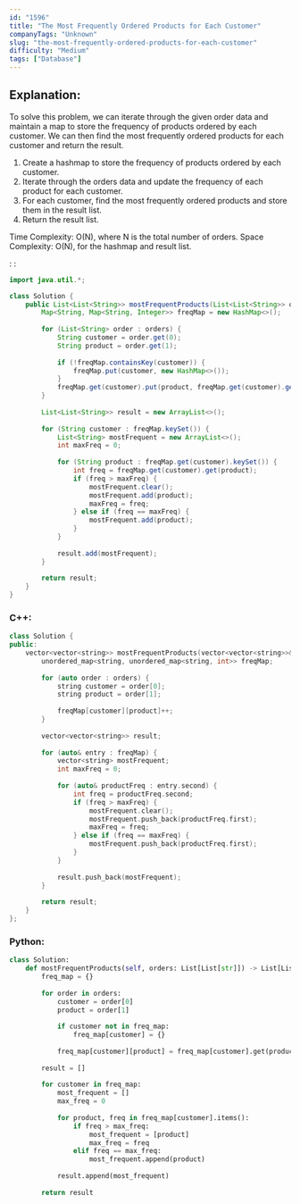 ```yaml
---
id: "1596"
title: "The Most Frequently Ordered Products for Each Customer"
companyTags: "Unknown"
slug: "the-most-frequently-ordered-products-for-each-customer"
difficulty: "Medium"
tags: ["Database"]
---
```


## Explanation:
To solve this problem, we can iterate through the given order data and maintain a map to store the frequency of products ordered by each customer. We can then find the most frequently ordered products for each customer and return the result.

1. Create a hashmap to store the frequency of products ordered by each customer.
2. Iterate through the orders data and update the frequency of each product for each customer.
3. For each customer, find the most frequently ordered products and store them in the result list.
4. Return the result list.

Time Complexity: O(N), where N is the total number of orders.
Space Complexity: O(N), for the hashmap and result list.

:
:
```java
import java.util.*;

class Solution {
    public List<List<String>> mostFrequentProducts(List<List<String>> orders) {
        Map<String, Map<String, Integer>> freqMap = new HashMap<>();
        
        for (List<String> order : orders) {
            String customer = order.get(0);
            String product = order.get(1);
            
            if (!freqMap.containsKey(customer)) {
                freqMap.put(customer, new HashMap<>());
            }
            freqMap.get(customer).put(product, freqMap.get(customer).getOrDefault(product, 0) + 1);
        }
        
        List<List<String>> result = new ArrayList<>();
        
        for (String customer : freqMap.keySet()) {
            List<String> mostFrequent = new ArrayList<>();
            int maxFreq = 0;
            
            for (String product : freqMap.get(customer).keySet()) {
                int freq = freqMap.get(customer).get(product);
                if (freq > maxFreq) {
                    mostFrequent.clear();
                    mostFrequent.add(product);
                    maxFreq = freq;
                } else if (freq == maxFreq) {
                    mostFrequent.add(product);
                }
            }
            
            result.add(mostFrequent);
        }
        
        return result;
    }
}
```

### C++:
```cpp
class Solution {
public:
    vector<vector<string>> mostFrequentProducts(vector<vector<string>>& orders) {
        unordered_map<string, unordered_map<string, int>> freqMap;
        
        for (auto order : orders) {
            string customer = order[0];
            string product = order[1];
            
            freqMap[customer][product]++;
        }
        
        vector<vector<string>> result;
        
        for (auto& entry : freqMap) {
            vector<string> mostFrequent;
            int maxFreq = 0;
            
            for (auto& productFreq : entry.second) {
                int freq = productFreq.second;
                if (freq > maxFreq) {
                    mostFrequent.clear();
                    mostFrequent.push_back(productFreq.first);
                    maxFreq = freq;
                } else if (freq == maxFreq) {
                    mostFrequent.push_back(productFreq.first);
                }
            }
            
            result.push_back(mostFrequent);
        }
        
        return result;
    }
};
```

### Python:
```python
class Solution:
    def mostFrequentProducts(self, orders: List[List[str]]) -> List[List[str]]:
        freq_map = {}
        
        for order in orders:
            customer = order[0]
            product = order[1]
            
            if customer not in freq_map:
                freq_map[customer] = {}
            
            freq_map[customer][product] = freq_map[customer].get(product, 0) + 1
        
        result = []
        
        for customer in freq_map:
            most_frequent = []
            max_freq = 0
            
            for product, freq in freq_map[customer].items():
                if freq > max_freq:
                    most_frequent = [product]
                    max_freq = freq
                elif freq == max_freq:
                    most_frequent.append(product)
            
            result.append(most_frequent)
        
        return result
```
